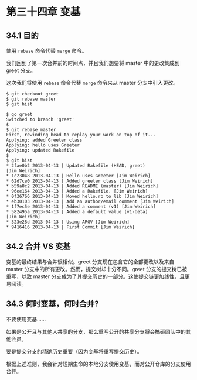 # 第三十四章 变基

## 34.1 目的

使用 `rebase` 命令代替 `merge` 命令。

我们回到了第一次合并前的时间点，并且我们想要将 master 中的更改集成到 greet 分支。

这次我们将使用 `rebase` 命令代替 `merge` 命令来从 master 分支中引入更改。

```
$ git checkout greet
$ git rebase master
$ git hist
```

```
$ go greet
Switched to branch 'greet'
$
$ git rebase master
First, rewinding head to replay your work on top of it...
Applying: added Greeter class
Applying: hello uses Greeter
Applying: updated Rakefile
$
$ git hist
* 2fae0b2 2013-04-13 | Updated Rakefile (HEAD, greet)
[Jim Weirich]
* 1c23048 2013-04-13 | Hello uses Greeter [Jim Weirich]
* 62d7ce0 2013-04-13 | Added greeter class [Jim Weirich]
* b59a8c2 2013-04-13 | Added README (master) [Jim Weirich]
* 96ee164 2013-04-13 | Added a Rakefile. [Jim Weirich]
* 0f36766 2013-04-13 | Moved hello.rb to lib [Jim Weirich]
* eb30103 2013-04-13 | Add an author/email comment [Jim Weirich]
* 1f7ec5e 2013-04-13 | Added a comment (v1) [Jim Weirich]
* 582495a 2013-04-13 | Added a default value (v1-beta)
[Jim Weirich]
* 323e28d 2013-04-13 | Using ARGV [Jim Weirich]
* 9416416 2013-04-13 | First Commit [Jim Weirich]
```

## 34.2 合并 VS 变基

变基的最终结果与合并很相似。greet 分支现在包含它的全部更改以及来自 master 分支中的所有更改。然而，提交树却十分不同。greet 分支的提交树已被重写，以致 master 分支成为了其提交历史的一部分。这使提交链更加线性，且更易阅读。

## 34.3 何时变基，何时合并?

不要使用变基……

如果是公开且与其他人共享的分支，那么重写公开的共享分支将会搞砸团队中的其他会员。

要是提交分支的精确历史重要（因为变基将重写提交历史）。

根据上述准则，我会针对短期生命的本地分支使用变基，而对公开仓库的分支使用合并。